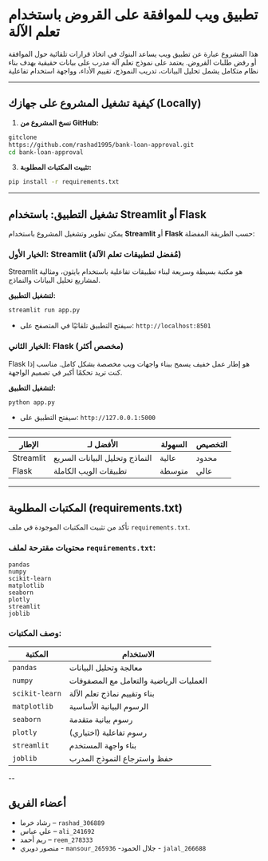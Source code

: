 # تطبيق ويب للموافقة على القروض باستخدام تعلم الآلة

هذا المشروع عبارة عن تطبيق ويب يساعد البنوك في اتخاذ قرارات تلقائية حول الموافقة أو رفض طلبات القروض. يعتمد على نموذج تعلم آلة مدرب على بيانات حقيقية بهدف بناء نظام متكامل يشمل تحليل البيانات، تدريب النموذج، تقييم الأداء، وواجهة استخدام تفاعلية

---

## كيفية تشغيل المشروع على جهازك (Locally)

1. **نسخ المشروع من GitHub:**

```bash
gitclone
https://github.com/rashad1995/bank-loan-approval.git
cd bank-loan-approval
```
3. **تثبيت المكتبات المطلوبة:**
```bash
pip install -r requirements.txt
```
---

## تشغيل التطبيق: باستخدام Streamlit أو Flask

يمكن تطوير وتشغيل المشروع باستخدام **Streamlit** أو **Flask** حسب الطريقة المفضلة:

### الخيار الأول: Streamlit (مُفضل لتطبيقات تعلم الآلة)

Streamlit هو مكتبة بسيطة وسريعة لبناء تطبيقات تفاعلية باستخدام بايثون، ومثالية لمشاريع تحليل البيانات والنماذج.

**لتشغيل التطبيق:**

```bash
streamlit run app.py
```

- سيفتح التطبيق تلقائيًا في المتصفح على: `http://localhost:8501`

### الخيار الثاني: Flask (مخصص أكثر)

Flask هو إطار عمل خفيف يسمح ببناء واجهات ويب مخصصة بشكل كامل. مناسب إذا كنت تريد تحكمًا أكبر في تصميم الواجهة.

**لتشغيل التطبيق:**

```bash
python app.py
```

- سيفتح التطبيق على: `http://127.0.0.1:5000`

---

| الإطار      | الأفضل لـ                         | السهولة      | التخصيص        |
|-------------|----------------------------------|--------------|----------------|
| Streamlit   | النماذج وتحليل البيانات السريع     | عالية         | محدود           |
| Flask       | تطبيقات الويب الكاملة              | متوسطة        | عالي            |

---

## المكتبات المطلوبة (requirements.txt)

تأكد من تثبيت المكتبات الموجودة في ملف `requirements.txt`.

### محتويات مقترحة لملف `requirements.txt`:

```
pandas
numpy
scikit-learn
matplotlib
seaborn
plotly
streamlit
joblib
```

### وصف المكتبات:

| المكتبة         | الاستخدام                                       |
|------------------|------------------------------------------------|
| `pandas`         | معالجة وتحليل البيانات                         |
| `numpy`          | العمليات الرياضية والتعامل مع المصفوفات        |
| `scikit-learn`   | بناء وتقييم نماذج تعلم الآلة                   |
| `matplotlib`     | الرسوم البيانية الأساسية                        |
| `seaborn`        | رسوم بيانية متقدمة                             |
| `plotly`         | رسوم تفاعلية (اختياري)                         |
| `streamlit`      | بناء واجهة المستخدم                             |
| `joblib`         | حفظ واسترجاع النموذج المدرب                     |

--
## أعضاء الفريق

- رشاد خرما – `rashad_306889`  
- علي عباس – `ali_241692`  
- ريم أحمد – `reem_278333`
- منصور دويري - `mansour_265936`
-جلال الحمود   - `jalal_266688`


